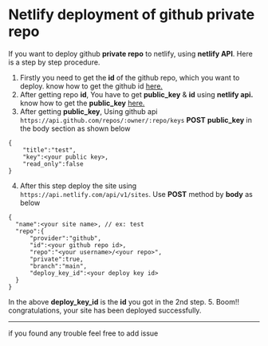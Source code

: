 # Netlify deployment of github private repo

If you want to deploy github **private repo** to netlify, using **netlify API**. Here is a step by step procedure.

1. Firstly you need to get the **id** of the github repo, which you want to deploy. know how to get the github id [here.](https://developer.github.com/v3/repos/#get-a-repository)
2. After getting repo **id**, You have to get **public_key** & **id** using **netlify api.** know how to get the **public_key** [here.](https://open-api.netlify.com/?_ga=2.63446895.1198490019.1605279725-1481263431.1601888080#operation/createDeployKey)
3. After getting **public_key**, Using github api `https://api.github.com/repos/:owner/:repo/keys` **POST** **public_key** in the body section as shown below

```
{
    "title":"test",
    "key":<your public key>,
    "read_only":false
}
```
4. After this step deploy the site using `https://api.netlify.com/api/v1/sites`. Use **POST** method by **body** as below

```
{
  "name":<your site name>, // ex: test
  "repo":{
      "provider":"github",
      "id":<your github repo id>,
      "repo":"<your username>/<your repo>",
      "private":true,
      "branch":"main",
      "deploy_key_id":<your deploy key id>
  }
}
```

In the above **deploy_key_id** is the **id** you got in the 2nd step.
5. Boom!! congratulations, your site has been deployed successfully.

<hr>

if you found any trouble feel free to add issue
